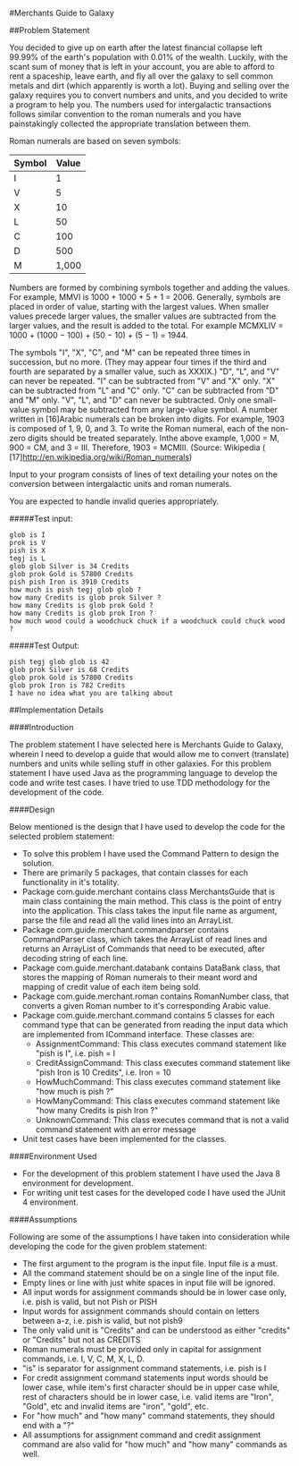 #Merchants Guide to Galaxy

##Problem Statement

You decided to give up on earth after the latest financial collapse left 99.99% of the earth's population with 0.01% of the wealth. Luckily, with the scant sum of money that is left in your account, you are able to afford to rent a spaceship, leave earth, and fly all over the galaxy to sell common metals and dirt (which apparently is worth a lot).
Buying and selling over the galaxy requires you to convert numbers and units, and you decided to write a program to help you.
The numbers used for intergalactic transactions follows similar convention to the roman numerals and you have painstakingly collected the appropriate translation between them.

Roman numerals are based on seven symbols:

|Symbol| Value|
|------|------|
|I     |1     |
|V     |5     |
|X     |10    |
|L     |50    |
|C     |100   |
|D     |500   |
|M     |1,000 |

Numbers are formed by combining symbols together and adding the values. For example, MMVI is 1000 + 1000 + 5 + 1 = 2006. Generally, symbols are placed in order of value, starting with the largest values. When smaller values precede larger values, the smaller values are subtracted from the larger values, and the result is added to the total. For example MCMXLIV = 1000 + (1000 − 100) + (50 − 10) + (5 − 1) = 1944.

The symbols "I", "X", "C", and "M" can be repeated three times in succession, but no more. (They may appear four times if the third and fourth are separated by a smaller value, such as XXXIX.) "D", "L", and "V" can never be repeated.
"I" can be subtracted from "V" and "X" only. "X" can be subtracted from "L" and "C" only. "C" can be subtracted from "D" and "M" only. "V", "L", and "D" can never be subtracted.
Only one small-value symbol may be subtracted from any large-value symbol.
A number written in [16]Arabic numerals can be broken into digits. For example, 1903 is composed of 1, 9, 0, and 3. To write the Roman numeral, each of the non-zero digits should be treated separately. Inthe above example, 1,000 = M, 900 = CM, and 3 = III. Therefore, 1903 = MCMIII.
(Source: Wikipedia ( [17]http://en.wikipedia.org/wiki/Roman_numerals)

Input to your program consists of lines of text detailing your notes on the conversion between intergalactic units and roman numerals.

You are expected to handle invalid queries appropriately.

#####Test input:
```
glob is I
prok is V
pish is X
tegj is L
glob glob Silver is 34 Credits
glob prok Gold is 57800 Credits
pish pish Iron is 3910 Credits
how much is pish tegj glob glob ?
how many Credits is glob prok Silver ?
how many Credits is glob prok Gold ?
how many Credits is glob prok Iron ?
how much wood could a woodchuck chuck if a woodchuck could chuck wood ?
```

#####Test Output:
```
pish tegj glob glob is 42
glob prok Silver is 68 Credits
glob prok Gold is 57800 Credits
glob prok Iron is 782 Credits
I have no idea what you are talking about
```

##Implementation Details

####Introduction

The problem statement I have selected here is Merchants Guide to Galaxy, wherein I need to develop a guide that would allow me to convert (translate) numbers and units while selling stuff in other galaxies. For this problem statement I have used Java as the programming language to develop the code and write test cases. I have tried to use TDD methodology for the development of the code.

####Design

Below mentioned is the design that I have used to develop the code for the selected problem statement:
- To solve this problem I have used the Command Pattern to design the solution.
- There are primarily 5 packages, that contain classes for each functionality in it's totality.
- Package com.guide.merchant contains class MerchantsGuide that is main class containing the main method. This class is the point of entry into the application. This class takes the input file name as argument, parse the file and read all the valid lines into an ArrayList.
- Package com.guide.merchant.commandparser contains CommandParser class, which takes the ArrayList of read lines and returns an ArrayList of Commands that need to be executed, after decoding string of each line.
- Package com.guide.merchant.databank contains DataBank class, that stores the mapping of Roman numerals to their meant word and mapping of credit value of each item being sold.
- Package com.guide.merchant.roman contains RomanNumber class, that converts a given Roman number to it's corresponding Arabic value.
- Package com.guide.merchant.command contains 5 classes for each command type that can be generated from reading the input data which are implemented from ICommand interface. These classes are:
  - AssignmentCommand: This class executes command statement like "pish is I", i.e. pish = I
  - CreditAssignCommand: This class executes command statement like "pish Iron is 10 Credits", i.e. Iron = 10
  - HowMuchCommand: This class executes command statement like "how much is pish ?"
  - HowManyCommand: This class executes command statement like "how many Credits is pish Iron ?"
  - UnknownCommand: This class executes command that is not a valid command statement with an error message
- Unit test cases have been implemented for the classes.

####Environment Used

- For the development of this problem statement I have used the Java 8 environment for development.
- For writing unit test cases for the developed code I have used the JUnit 4 environment.

####Assumptions

Following are some of the assumptions I have taken into consideration while developing the code for the given problem statement:
- The first argument to the program is the input file. Input file is a must.
- All the command statement should be on a single line of the input file.
- Empty lines or line with just white spaces in input file will be ignored.
- All input words for assignment commands should be in lower case only, i.e. pish is valid, but not Pish or PISH
- Input words for assignment commands should contain on letters between a-z, i.e. pish is valid, but not pish9
- The only valid unit is "Credits" and can be understood as either "credits" or "Credits" but not as CREDITS
- Roman numerals must be provided only in capital for assignment commands, i.e. I, V, C, M, X, L, D.
- "is" is separator for assignment command statements, i.e. pish is I
- For credit assignment command statements input words should be lower case, while item's first character should be in upper case while, rest of characters should be in lower case, i.e. valid items are "Iron", "Gold", etc and invalid items are "iron", "gold", etc.
- For "how much" and "how many" command statements, they should end with a "?"
- All assumptions for assignment command and credit assignment command are also valid for "how much" and "how many" commands as well.
